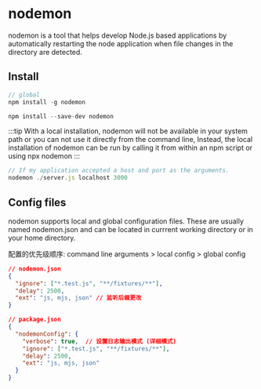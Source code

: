 # nodemon

  nodemon is a tool that helps develop Node.js based applications by automatically restarting the node application
  when file changes in the directory are detected.

## Install

```js
// global
npm install -g nodemon

npm install --save-dev nodemon
```
:::tip
With a local installation, nodemon will not be available in your system path or you can not use it directly
from the command line, Instead, the local installation of nodemon can be run by calling it from within an npm
script or using npx nodemon
:::

```js
// If my application accepted a host and port as the arguments.
nodemon ./server.js localhost 3000
```

## Config files

  nodemon supports local and global configuration files. These are usually named nodemon.json and can be located in currrent working directory or in your home directory.

  配置的优先级顺序: command line arguments > local config > global config

```json
// nodemon.json
{
  "ignore": ["*.test.js", "**/fixtures/**"],
  "delay": 2500,
  "ext": "js, mjs, json" // 监听后缀更改
}

// package.json
{
  "nodemonConfig": {
    "verbose": true,  // 设置日志输出模式 (详细模式)
    "ignore": ["*.test.js", "**/fixtures/**"],
    "delay": 2500,
    "ext": "js, mjs, json"
  }
}
```